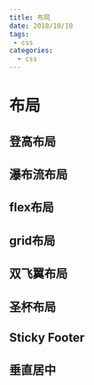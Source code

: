 ```yaml
--- 
title: 布局
date: 2018/10/10
tags: 
 - css
categories:
  - css
---
```

# 布局

## 登高布局

## 瀑布流布局

## flex布局

## grid布局

## 双飞翼布局

## 圣杯布局

## Sticky Footer

## 垂直居中